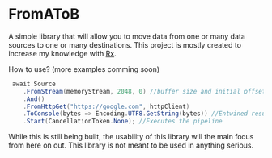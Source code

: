 # FromAToB

A simple library that will allow you to move data from one or many data sources to one or many destinations. This project is mostly created to increase my knowledge with [Rx](https://github.com/dotnet/reactive).

How to use? (more examples comming soon)

```csharp
 await Source
	.FromStream(memoryStream, 2048, 0) //buffer size and initial offset
	.And()
	.FromHttpGet("https://google.com", httpClient)
	.ToConsole(bytes => Encoding.UTF8.GetString(bytes)) //Entwined results from both stream and HTTP
	.Start(CancellationToken.None); //Executes the pipeline
```

While this is still being built, the usability of this library will the main focus from here on out. This library is not meant to be used in anything serious.